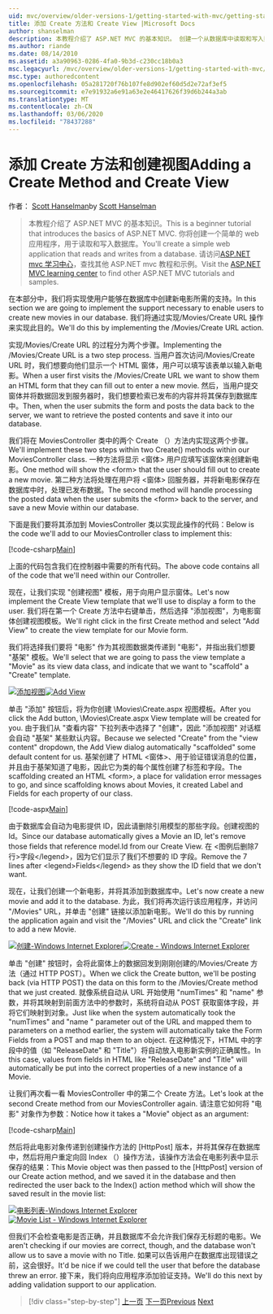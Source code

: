 ```yaml
---
uid: mvc/overview/older-versions-1/getting-started-with-mvc/getting-started-with-mvc-part6
title: 添加 Create 方法和 Create View |Microsoft Docs
author: shanselman
description: 本教程介绍了 ASP.NET MVC 的基本知识。 创建一个从数据库中读取和写入数据的简单 web 应用程序。
ms.author: riande
ms.date: 08/14/2010
ms.assetid: a3a90963-0286-4fa0-9b3d-c230cc18b0a3
msc.legacyurl: /mvc/overview/older-versions-1/getting-started-with-mvc/getting-started-with-mvc-part6
msc.type: authoredcontent
ms.openlocfilehash: 05a281720f76b107fe8d902ef60d5d2e72af3ef5
ms.sourcegitcommit: e7e91932a6e91a63e2e46417626f39d6b244a3ab
ms.translationtype: MT
ms.contentlocale: zh-CN
ms.lasthandoff: 03/06/2020
ms.locfileid: "78437288"
---
```

# <a name="adding-a-create-method-and-create-view"></a><span data-ttu-id="7dd62-104">添加 Create 方法和创建视图</span><span class="sxs-lookup"><span data-stu-id="7dd62-104">Adding a Create Method and Create View</span></span>

<span data-ttu-id="7dd62-105">作者： [Scott Hanselman](https://github.com/shanselman)</span><span class="sxs-lookup"><span data-stu-id="7dd62-105">by [Scott Hanselman](https://github.com/shanselman)</span></span>

> <span data-ttu-id="7dd62-106">本教程介绍了 ASP.NET MVC 的基本知识。</span><span class="sxs-lookup"><span data-stu-id="7dd62-106">This is a beginner tutorial that introduces the basics of ASP.NET MVC.</span></span> <span data-ttu-id="7dd62-107">你将创建一个简单的 web 应用程序，用于读取和写入数据库。</span><span class="sxs-lookup"><span data-stu-id="7dd62-107">You'll create a simple web application that reads and writes from a database.</span></span> <span data-ttu-id="7dd62-108">请访问[ASP.NET mvc 学习中心](../../../index.md)，查找其他 ASP.NET mvc 教程和示例。</span><span class="sxs-lookup"><span data-stu-id="7dd62-108">Visit the [ASP.NET MVC learning center](../../../index.md) to find other ASP.NET MVC tutorials and samples.</span></span>

<span data-ttu-id="7dd62-109">在本部分中，我们将实现使用户能够在数据库中创建新电影所需的支持。</span><span class="sxs-lookup"><span data-stu-id="7dd62-109">In this section we are going to implement the support necessary to enable users to create new movies in our database.</span></span> <span data-ttu-id="7dd62-110">我们将通过实现/Movies/Create URL 操作来实现此目的。</span><span class="sxs-lookup"><span data-stu-id="7dd62-110">We'll do this by implementing the /Movies/Create URL action.</span></span>

<span data-ttu-id="7dd62-111">实现/Movies/Create URL 的过程分为两个步骤。</span><span class="sxs-lookup"><span data-stu-id="7dd62-111">Implementing the /Movies/Create URL is a two step process.</span></span> <span data-ttu-id="7dd62-112">当用户首次访问/Movies/Create URL 时，我们想要向他们显示一个 HTML 窗体，用户可以填写该表单以输入新电影。</span><span class="sxs-lookup"><span data-stu-id="7dd62-112">When a user first visits the /Movies/Create URL we want to show them an HTML form that they can fill out to enter a new movie.</span></span> <span data-ttu-id="7dd62-113">然后，当用户提交窗体并将数据回发到服务器时，我们想要检索已发布的内容并将其保存到数据库中。</span><span class="sxs-lookup"><span data-stu-id="7dd62-113">Then, when the user submits the form and posts the data back to the server, we want to retrieve the posted contents and save it into our database.</span></span>

<span data-ttu-id="7dd62-114">我们将在 MoviesController 类中的两个 Create （）方法内实现这两个步骤。</span><span class="sxs-lookup"><span data-stu-id="7dd62-114">We'll implement these two steps within two Create() methods within our MoviesController class.</span></span> <span data-ttu-id="7dd62-115">一种方法将显示 &lt;窗体&gt; 用户应填写该窗体来创建新电影。</span><span class="sxs-lookup"><span data-stu-id="7dd62-115">One method will show the &lt;form&gt; that the user should fill out to create a new movie.</span></span> <span data-ttu-id="7dd62-116">第二种方法将处理在用户将 &lt;窗体&gt; 回服务器，并将新电影保存在数据库中时，处理已发布数据。</span><span class="sxs-lookup"><span data-stu-id="7dd62-116">The second method will handle processing the posted data when the user submits the &lt;form&gt; back to the server, and save a new Movie within our database.</span></span>

<span data-ttu-id="7dd62-117">下面是我们要将其添加到 MoviesController 类以实现此操作的代码：</span><span class="sxs-lookup"><span data-stu-id="7dd62-117">Below is the code we'll add to our MoviesController class to implement this:</span></span>

[!code-csharp[Main](getting-started-with-mvc-part6/samples/sample1.cs)]

<span data-ttu-id="7dd62-118">上面的代码包含我们在控制器中需要的所有代码。</span><span class="sxs-lookup"><span data-stu-id="7dd62-118">The above code contains all of the code that we'll need within our Controller.</span></span>

<span data-ttu-id="7dd62-119">现在，让我们实现 "创建视图" 模板，用于向用户显示窗体。</span><span class="sxs-lookup"><span data-stu-id="7dd62-119">Let's now implement the Create View template that we'll use to display a form to the user.</span></span> <span data-ttu-id="7dd62-120">我们将在第一个 Create 方法中右键单击，然后选择 "添加视图"，为电影窗体创建视图模板。</span><span class="sxs-lookup"><span data-stu-id="7dd62-120">We'll right click in the first Create method and select "Add View" to create the view template for our Movie form.</span></span>

<span data-ttu-id="7dd62-121">我们将选择我们要将 "电影" 作为其视图数据类传递到 "电影"，并指出我们想要 "基架" 模板。</span><span class="sxs-lookup"><span data-stu-id="7dd62-121">We'll select that we are going to pass the view template a "Movie" as its view data class, and indicate that we want to "scaffold" a "Create" template.</span></span>

<span data-ttu-id="7dd62-122">[![添加视图](getting-started-with-mvc-part6/_static/image2.png)](getting-started-with-mvc-part6/_static/image1.png)</span><span class="sxs-lookup"><span data-stu-id="7dd62-122">[![Add View](getting-started-with-mvc-part6/_static/image2.png)](getting-started-with-mvc-part6/_static/image1.png)</span></span>

<span data-ttu-id="7dd62-123">单击 "添加" 按钮后，将为你创建 \Movies\Create.aspx 视图模板。</span><span class="sxs-lookup"><span data-stu-id="7dd62-123">After you click the Add button, \Movies\Create.aspx View template will be created for you.</span></span> <span data-ttu-id="7dd62-124">由于我们从 "查看内容" 下拉列表中选择了 "创建"，因此 "添加视图" 对话框会自动 "基架" 某些默认内容。</span><span class="sxs-lookup"><span data-stu-id="7dd62-124">Because we selected "Create" from the "view content" dropdown, the Add View dialog automatically "scaffolded" some default content for us.</span></span> <span data-ttu-id="7dd62-125">基架创建了 HTML &lt;窗体&gt;、用于验证错误消息的位置，并且由于基架知道了电影，因此它为类的每个属性创建了标签和字段。</span><span class="sxs-lookup"><span data-stu-id="7dd62-125">The scaffolding created an HTML &lt;form&gt;, a place for validation error messages to go, and since scaffolding knows about Movies, it created Label and Fields for each property of our class.</span></span>

[!code-aspx[Main](getting-started-with-mvc-part6/samples/sample2.aspx)]

<span data-ttu-id="7dd62-126">由于数据库会自动为电影提供 ID，因此请删除引用模型的那些字段。创建视图的 Id。</span><span class="sxs-lookup"><span data-stu-id="7dd62-126">Since our database automatically gives a Movie an ID, let's remove those fields that reference model.Id from our Create View.</span></span> <span data-ttu-id="7dd62-127">在 &lt;图例后删除7行&gt;字段&lt;/legend&gt;，因为它们显示了我们不想要的 ID 字段。</span><span class="sxs-lookup"><span data-stu-id="7dd62-127">Remove the 7 lines after &lt;legend&gt;Fields&lt;/legend&gt; as they show the ID field that we don't want.</span></span>

<span data-ttu-id="7dd62-128">现在，让我们创建一个新电影，并将其添加到数据库中。</span><span class="sxs-lookup"><span data-stu-id="7dd62-128">Let's now create a new movie and add it to the database.</span></span> <span data-ttu-id="7dd62-129">为此，我们将再次运行该应用程序，并访问 "/Movies" URL，并单击 "创建" 链接以添加新电影。</span><span class="sxs-lookup"><span data-stu-id="7dd62-129">We'll do this by running the application again and visit the "/Movies" URL and click the "Create" link to add a new Movie.</span></span>

<span data-ttu-id="7dd62-130">[![创建-Windows Internet Explorer](getting-started-with-mvc-part6/_static/image4.png)](getting-started-with-mvc-part6/_static/image3.png)</span><span class="sxs-lookup"><span data-stu-id="7dd62-130">[![Create - Windows Internet Explorer](getting-started-with-mvc-part6/_static/image4.png)](getting-started-with-mvc-part6/_static/image3.png)</span></span>

<span data-ttu-id="7dd62-131">单击 "创建" 按钮时，会将此窗体上的数据回发到刚刚创建的/Movies/Create 方法（通过 HTTP POST）。</span><span class="sxs-lookup"><span data-stu-id="7dd62-131">When we click the Create button, we'll be posting back (via HTTP POST) the data on this form to the /Movies/Create method that we just created.</span></span> <span data-ttu-id="7dd62-132">就像系统自动从 URL 开始使用 "numTimes" 和 "name" 参数，并将其映射到前面方法中的参数时，系统将自动从 POST 获取窗体字段，并将它们映射到对象。</span><span class="sxs-lookup"><span data-stu-id="7dd62-132">Just like when the system automatically took the "numTimes" and "name " parameter out of the URL and mapped them to parameters on a method earlier, the system will automatically take the Form Fields from a POST and map them to an object.</span></span> <span data-ttu-id="7dd62-133">在这种情况下，HTML 中的字段中的值（如 "ReleaseDate" 和 "Title"）将自动放入电影新实例的正确属性。</span><span class="sxs-lookup"><span data-stu-id="7dd62-133">In this case, values from fields in HTML like "ReleaseDate" and "Title" will automatically be put into the correct properties of a new instance of a Movie.</span></span>

<span data-ttu-id="7dd62-134">让我们再次看一看 MoviesController 中的第二个 Create 方法。</span><span class="sxs-lookup"><span data-stu-id="7dd62-134">Let's look at the second Create method from our MoviesController again.</span></span> <span data-ttu-id="7dd62-135">请注意它如何将 "电影" 对象作为参数：</span><span class="sxs-lookup"><span data-stu-id="7dd62-135">Notice how it takes a "Movie" object as an argument:</span></span>

[!code-csharp[Main](getting-started-with-mvc-part6/samples/sample3.cs)]

<span data-ttu-id="7dd62-136">然后将此电影对象传递到创建操作方法的 [HttpPost] 版本，并将其保存在数据库中，然后将用户重定向回 Index （）操作方法，该操作方法会在电影列表中显示保存的结果：</span><span class="sxs-lookup"><span data-stu-id="7dd62-136">This Movie object was then passed to the [HttpPost] version of our Create action method, and we saved it in the database and then redirected the user back to the Index() action method which will show the saved result in the movie list:</span></span>

<span data-ttu-id="7dd62-137">[![电影列表-Windows Internet Explorer](getting-started-with-mvc-part6/_static/image6.png)](getting-started-with-mvc-part6/_static/image5.png)</span><span class="sxs-lookup"><span data-stu-id="7dd62-137">[![Movie List - Windows Internet Explorer](getting-started-with-mvc-part6/_static/image6.png)](getting-started-with-mvc-part6/_static/image5.png)</span></span>

<span data-ttu-id="7dd62-138">但我们不会检查电影是否正确，并且数据库不会允许我们保存无标题的电影。</span><span class="sxs-lookup"><span data-stu-id="7dd62-138">We aren't checking if our movies are correct, though, and the database won't allow us to save a movie with no Title.</span></span> <span data-ttu-id="7dd62-139">如果可以告诉用户在数据库出现错误之前，这会很好。</span><span class="sxs-lookup"><span data-stu-id="7dd62-139">It'd be nice if we could tell the user that before the database threw an error.</span></span> <span data-ttu-id="7dd62-140">接下来，我们将向应用程序添加验证支持。</span><span class="sxs-lookup"><span data-stu-id="7dd62-140">We'll do this next by adding validation support to our application.</span></span>

> [!div class="step-by-step"]
> <span data-ttu-id="7dd62-141">[上一页](getting-started-with-mvc-part5.md)
> [下一页](getting-started-with-mvc-part7.md)</span><span class="sxs-lookup"><span data-stu-id="7dd62-141">[Previous](getting-started-with-mvc-part5.md)
[Next](getting-started-with-mvc-part7.md)</span></span>
